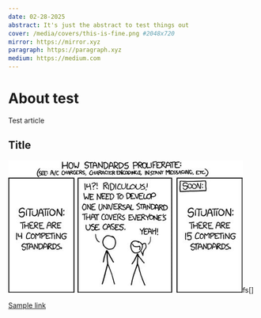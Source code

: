 ```yaml
---
date: 02-28-2025
abstract: It's just the abstract to test things out
cover: /media/covers/this-is-fine.png #2048x720
mirror: https://mirror.xyz
paragraph: https://paragraph.xyz
medium: https://medium.com
---
```

# About test

Test article

## Title

![standards](/media/how-standartds-proliferate.png)fs[]

[Sample link](https://kmcd.dev/posts/working-with-protobuf-in-2024/)
